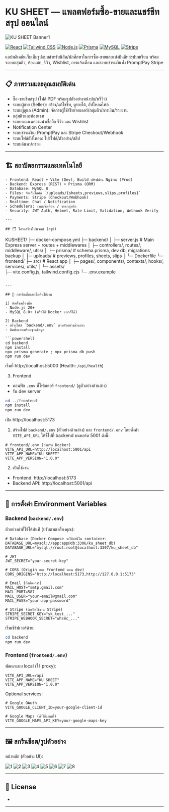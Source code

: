 # KU SHEET — แพลตฟอร์มซื้อ-ขายและแชร์ชีทสรุป ออนไลน์

![KU SHEET Banner1](frontend\src\assets\Review\R1.png)

[![React](https://img.shields.io/badge/Frontend-React%20%2B%20Vite-61DAFB?logo=react&logoColor=white)](./frontend)
[![Tailwind CSS](https://img.shields.io/badge/Styles-Tailwind%20CSS-38B2AC?logo=tailwindcss&logoColor=white)](./frontend)
[![Node.js](https://img.shields.io/badge/Backend-Node.js%20%2B%20Express-43853D?logo=node.js&logoColor=white)](./backend)
[![Prisma](https://img.shields.io/badge/ORM-Prisma-2D3748?logo=prisma)](https://www.prisma.io/)
[![MySQL](https://img.shields.io/badge/DB-MySQL-0F5D95?logo=mysql&logoColor=white)](https://www.mysql.com/)
[![Stripe](https://img.shields.io/badge/Payment-Stripe-635BFF?logo=stripe&logoColor=white)](https://stripe.com/)


แอปพลิเคชันเว็บเต็มรูปแบบสำหรับนิสิต/นักศึกษาในการซื้อ-ขายและแบ่งปันชีทสรุปบทเรียน พร้อมระบบกลุ่มติว, ห้องแชท, รีวิว, Wishlist, การแจ้งเตือน และระบบชำระเงินทั้ง PromptPay Stripe

---

## 📋 ภาพรวมและคุณสมบัติเด่น
- ซื้อ-ขายชีทสรุป (ไฟล์ PDF พร้อมรูปตัวอย่างหน้าปก/พรีวิว)
- ระบบผู้ขาย (Seller): สร้าง/แก้ไขชีท, ดูรายได้, อัปโหลดไฟล์
- ระบบผู้ดูแล (Admin): จัดการผู้ใช้/ชีท/ออเดอร์/กลุ่มติว/การเงิน/รายงาน
- กลุ่มติวและห้องแชท
- ระบบคะแนนความน่าเชื่อถือ รีวิว และ Wishlist
- Notification Center
- ระบบชำระเงิน: PromptPay และ Stripe Checkout/Webhook
- ระบบไฟล์อัปโหลด: โปรไฟล์/ตัวอย่าง/สลิป
- ระบบค้นหา/กรอง

---

## 🏗️ สถาปัตยกรรมและเทคโนโลยี

```
- Frontend: React + Vite (Dev), Build เสิร์ฟผ่าน Nginx (Prod)
- Backend: Express (REST) + Prisma (ORM)
- Database: MySQL 8
- Files: จัดเก็บโลคัล `/uploads/{sheets,previews,slips,profiles}`
- Payments: Stripe (Checkout/Webhook)
- Realtime: Chat / Notification 
- Schedulers: งานแจ้งเตือน / งานกลุ่มติว
- Security: JWT Auth, Helmet, Rate Limit, Validation, Webhook Verify

---

## 🗂️ โครงสร้างโปรเจกต์ (สรุป)
```
KUSHEET/
├─ docker-compose.yml
├─ backend/
│  ├─ server.js                  # Main Express server + routes + middlewares
│  ├─ controllers/, routes/, middleware/, utils/
│  ├─ prisma/                    # schema.prisma, dev db, migrations backup
│  ├─ uploads/                   # previews, profiles, sheets, slips
│  └─ Dockerfile
└─ frontend/
   ├─ src/                       # React app
   │  ├─ pages/, components/, contexts/, hooks/, services/, utils/
   │  └─ assets/                 
   ├─ vite.config.js, tailwind.config.cjs
   └─ .env.example
```

---

## 🚀 การติดตั้งและเริ่มต้นใช้งาน

1) ติดตั้งเครื่องมือ
- Node.js 20+
- MySQL 8.0+ (หรือใช้ Docker แยกก็ได้)

2) Backend
- สร้างไฟล์ `backend/.env` ตามตัวอย่างด้านล่าง
- ติดตั้งและเตรียมฐานข้อมูล

```powershell
cd backend
npm install
npx prisma generate ; npx prisma db push
npm run dev
```

เริ่มที่ http://localhost:5000 (Health: `/api/health`)

3) Frontend
- คอนฟิก `.env` ที่โฟลเดอร์ `frontend/` (ดูตัวอย่างด้านล่าง)
- รัน dev server

```powershell
cd ../frontend
npm install
npm run dev
```

เปิด http://localhost:5173

1) สร้างไฟล์ `backend/.env` (ตัวอย่างด้านล่าง) และ `frontend/.env` โดยตั้งค่า `VITE_API_URL` ให้ชี้ไปที่ backend บนพอร์ต 5001 ดังนี้:
```env
# frontend/.env (สำหรับ Docker)
VITE_API_URL=http://localhost:5001/api
VITE_APP_NAME="KU SHEET"
VITE_APP_VERSION="1.0.0"
```

2) เปิดใช้งาน
- Frontend: http://localhost:5173
- Backend API: http://localhost:5001/api

---

## 🔐 การตั้งค่า Environment Variables

### Backend (`backend/.env`)
ตัวอย่างค่าที่ใช้ได้ทันที (ปรับตามเครื่องคุณ):
```env
# Database (Docker Compose จะใช้ค่านี้ใน container: DATABASE_URL=mysql://app:app@db:3306/ku_sheet_db)
DATABASE_URL="mysql://root:root@localhost:3307/ku_sheet_db"

# JWT
JWT_SECRET="your-secret-key"

# CORS (Origin ของ Frontend ตอน dev)
CORS_ORIGINS="http://localhost:5173,http://127.0.0.1:5173"

# Email (ถ้าต้องการ)
MAIL_HOST="smtp.gmail.com"
MAIL_PORT=587
MAIL_USER="your-email@gmail.com"
MAIL_PASS="your-app-password"

# Stripe (ถ้าเปิดใช้งาน Stripe)
STRIPE_SECRET_KEY="sk_test_..."
STRIPE_WEBHOOK_SECRET="whsec_..."
```

เริ่มเซิร์ฟเวอร์ด้วย:
```powershell
cd backend
npm run dev
```

### Frontend (`frontend/.env`)
พัฒนาแบบ local (ใช้ proxy):
```env
VITE_API_URL=/api
VITE_APP_NAME="KU SHEET"
VITE_APP_VERSION="1.0.0"
```

Optional services:
```env
# Google OAuth
VITE_GOOGLE_CLIENT_ID=your-google-client-id

# Google Maps (ถ้าใช้แผนที่)
VITE_GOOGLE_MAPS_API_KEY=your-google-maps-key
```

---

## 🖼️ สกรีนช็อต/รูปตัวอย่าง

หน้าหลัก (ตัวอย่าง UI):

![1](frontend\src\assets\Review\R1.png)
![2](frontend\src\assets\Review\R2.png)
![3](frontend\src\assets\Review\R3.png)
![4](frontend\src\assets\Review\R4.png)
![5](frontend\src\assets\Review\R5.png)
![6](frontend\src\assets\Review\R6.png)
![7](frontend\src\assets\Review\R7.png)
![8](frontend\src\assets\Review\R8.png)

---

## 📄 License
-

---


